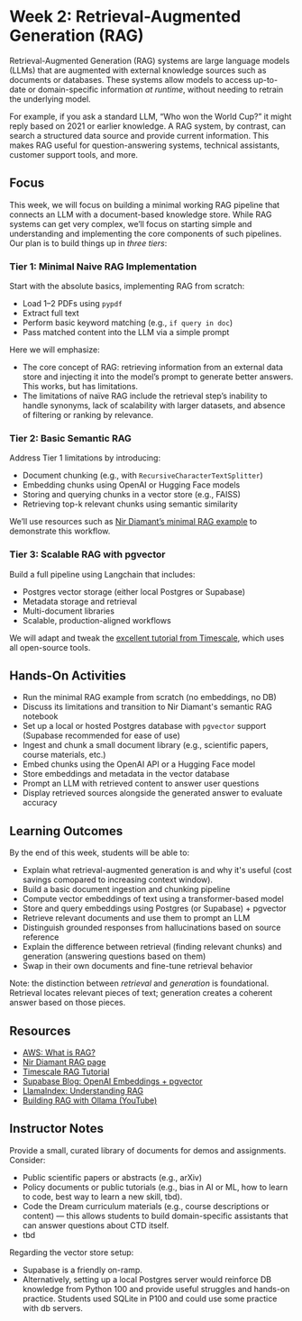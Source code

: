 # Week 2: Retrieval-Augmented Generation (RAG)
Retrieval-Augmented Generation (RAG) systems are large language models (LLMs) that are augmented with external knowledge sources such as documents or databases. These systems allow models to access up-to-date or domain-specific information *at runtime*, without needing to retrain the underlying model.

For example, if you ask a standard LLM, “Who won the World Cup?” it might reply based on 2021 or earlier knowledge. A RAG system, by contrast, can search a structured data source and provide current information. This makes RAG useful for question-answering systems, technical assistants, customer support tools, and more.

## Focus
This week, we will focus on building a minimal working RAG pipeline that connects an LLM with a document-based knowledge store. While RAG systems can get very complex, we’ll focus on starting simple and understanding and implementing the core components of such pipelines. Our plan is to build things up in *three tiers*:

### Tier 1: Minimal Naive RAG Implementation 

Start with the absolute basics, implementing RAG from scratch:
- Load 1–2 PDFs using `pypdf`
- Extract full text
- Perform basic keyword matching (e.g., `if query in doc`)
- Pass matched content into the LLM via a simple prompt

Here we will emphasize:
- The core concept of RAG: retrieving information from an external data store and injecting it into the model’s prompt to generate better answers. This works, but has limitations.
- The limitations of naïve RAG include the retrieval step’s inability to handle synonyms, lack of scalability with larger datasets, and absence of filtering or ranking by relevance.

### Tier 2: Basic Semantic RAG
Address Tier 1 limitations by introducing:
- Document chunking (e.g., with `RecursiveCharacterTextSplitter`)
- Embedding chunks using OpenAI or Hugging Face models
- Storing and querying chunks in a vector store (e.g., FAISS)
- Retrieving top-k relevant chunks using semantic similarity

We’ll use resources such as [Nir Diamant’s minimal RAG example](https://github.com/NirDiamant/RAG_Techniques) to demonstrate this workflow.

### Tier 3: Scalable RAG with pgvector
Build a full pipeline using Langchain that includes:
- Postgres vector storage (either local Postgres or Supabase)
- Metadata storage and retrieval
- Multi-document libraries
- Scalable, production-aligned workflows

We will adapt and tweak the [excellent tutorial from Timescale](https://www.timescale.com/blog/how-to-build-llm-applications-with-pgvector-vector-store-in-langchain), which uses all open-source tools.

## Hands-On Activities
- Run the minimal RAG example from scratch (no embeddings, no DB)
- Discuss its limitations and transition to Nir Diamant's semantic RAG notebook
- Set up a local or hosted Postgres database with `pgvector` support (Supabase recommended for ease of use)
- Ingest and chunk a small document library (e.g., scientific papers, course materials, etc.)
- Embed chunks using the OpenAI API or a Hugging Face model
- Store embeddings and metadata in the vector database
- Prompt an LLM with retrieved content to answer user questions
- Display retrieved sources alongside the generated answer to evaluate accuracy

## Learning Outcomes
By the end of this week, students will be able to:
- Explain what retrieval-augmented generation is and why it's useful (cost savings comopared to increasing context window).
- Build a basic document ingestion and chunking pipeline
- Compute vector embeddings of text using a transformer-based model
- Store and query embeddings using Postgres (or Supabase) + pgvector
- Retrieve relevant documents and use them to prompt an LLM
- Distinguish grounded responses from hallucinations based on source reference
- Explain the difference between retrieval (finding relevant chunks) and generation (answering questions based on them)
- Swap in their own documents and fine-tune retrieval behavior

Note: the distinction between *retrieval* and *generation* is foundational. Retrieval locates relevant pieces of text; generation creates a coherent answer based on those pieces.

## Resources
- [AWS: What is RAG?](https://aws.amazon.com/what-is/retrieval-augmented-generation/)
- [Nir Diamant RAG page](https://github.com/NirDiamant/RAG_Techniques)
- [Timescale RAG Tutorial](https://www.timescale.com/blog/how-to-build-llm-applications-with-pgvector-vector-store-in-langchain)
- [Supabase Blog: OpenAI Embeddings + pgvector](https://supabase.com/blog/openai-embeddings-postgres-vector)
- [LlamaIndex: Understanding RAG](https://docs.llamaindex.ai/en/stable/understanding/rag/)
- [Building RAG with Ollama (YouTube)](https://www.youtube.com/watch?v=GWB9ApTPTv4)

## Instructor Notes
Provide a small, curated library of documents for demos and assignments. Consider:
- Public scientific papers or abstracts (e.g., arXiv)
- Policy documents or public tutorials (e.g., bias in AI or ML, how to learn to code, best way to learn a new skill, tbd). 
- Code the Dream curriculum materials (e.g., course descriptions or content) — this allows students to build domain-specific assistants that can answer questions about CTD itself.
- tbd

Regarding the vector store setup:
- Supabase is a friendly on-ramp.
- Alternatively, setting up a local Postgres server would reinforce DB knowledge from Python 100 and provide useful struggles and hands-on practice. Students used SQLite in P100 and could use some practice with db servers.

